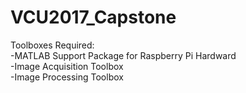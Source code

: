 # VCU2017_Capstone


Toolboxes Required:  
-MATLAB Support Package for Raspberry Pi Hardward  
-Image Acquisition Toolbox  
-Image Processing Toolbox  
